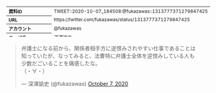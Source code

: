 <table style="font-size: 9pt; width: 610px; margin-bottom: 20px; height: 80px;">
<tbody>
    <tr>
        <th align=left>資料ID</th>
        <td align=left>TWEET::2020-10-07_184508:@fukazawas::1313777371279847425</td>
    </tr>
    <tr>
        <th align=left>URL</th>
        <td align=left>https://twitter.com/fukazawas/status/1313777371279847425</td>
    </tr>
    <tr>
        <th align=left>アカウント</th>
        <td align=left>@fukazawas</td>
    </tr>
    <tr>
        <th align=left>ユーザ名</th>
        <td align=left>深澤諭史</td>
    </tr>
    <tr>
        <th align=left>ツイートの記録日時</th>
        <td align=left>created_at 2022-08-24_1103</td>
    </tr>
</tbody>
</table>
<blockquote class="twitter-tweet" data-width="450"  data-lang="ja"><p lang="ja" dir="ltr">弁護士になる前から、関係者相手方に逆恨みされやすい仕事であることは知っていたが、なってみると、法曹特に弁護士全体を逆恨みしている人も少数だごいることを痛感したな。<br>（・∀・）</p>&mdash; 深澤諭史 (@fukazawas) <a href="https://twitter.com/fukazawas/status/1313777371279847425?ref_src=twsrc%5Etfw">October 7, 2020</a></blockquote>
<script async src="https://platform.twitter.com/widgets.js" charset="utf-8"></script>


